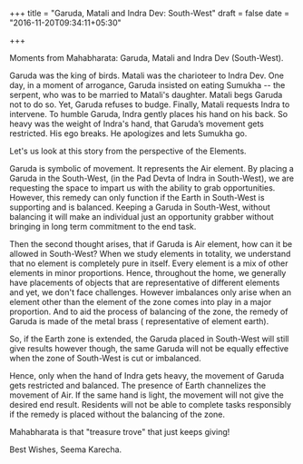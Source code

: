 +++
title = "Garuda, Matali and Indra Dev: South-West"
draft = false
date = "2016-11-20T09:34:11+05:30"

+++

Moments from Mahabharata: Garuda, Matali and Indra Dev (South-West).

Garuda was the king of birds. Matali was the charioteer to Indra Dev. One day, in a moment of arrogance, Garuda insisted on eating Sumukha -- the serpent, who was to be married to Matali's daughter. Matali begs Garuda not to do so. Yet, Garuda refuses to budge. Finally, Matali requests Indra to intervene. To humble Garuda, Indra gently places his hand on his back. So heavy was the weight of Indra's hand, that Garuda’s movement gets restricted. His ego breaks. He apologizes and lets Sumukha go.

Let's us look at this story from the perspective of the Elements.

Garuda is symbolic of movement. It represents the Air element. By placing a Garuda in the South-West, (in the Pad Devta of Indra in South-West), we are requesting the space to impart us with the ability to grab opportunities. However, this remedy can only function if the Earth in South-West is supporting and is balanced. Keeping a Garuda in South-West, without balancing it will make an individual just an opportunity grabber without bringing in long term commitment to the end task.

Then the second thought arises, that if Garuda is Air element, how can it be allowed in South-West? When we study elements in totality, we understand that no element is completely pure in itself. Every element is a mix of other elements in minor proportions. Hence, throughout the home, we generally have placements of objects that are representative of different elements and yet, we don't face challenges. However imbalances only arise when an element other than the element of the zone comes into play in a major proportion. And to aid the process of balancing of the zone, the remedy of Garuda is made of the metal brass ( representative of element earth).

So, if the Earth zone is extended, the Garuda placed in South-West will still give results however though, the same Garuda will not be equally effective when the zone of South-West is cut or imbalanced.

Hence, only when the hand of Indra gets heavy, the movement of Garuda gets restricted and balanced. The presence of Earth channelizes the movement of Air. If the same hand is light, the movement will not give the desired end result. Residents will not be able to complete tasks responsibly if the remedy is placed without the balancing of the zone.

Mahabharata is that "treasure trove" that just keeps giving!

Best Wishes, Seema Karecha. 
